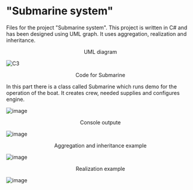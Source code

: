 # "Submarine system"
Files for the project "Submarine system". This project is written in C# and has been designed using UML graph. It uses aggregation, realization and inheritance.  
<p align="center">UML diagram</p>  

![C3](https://github.com/user-attachments/assets/956c6642-8644-4fba-bbf2-efaa18d68ae6) 
<p align="center">Code for Submarine</p>  
In this part there is a class called Submarine which runs demo for the operation of the boat. It creates crew, needed supplies and configures engine.  

![image](https://github.com/user-attachments/assets/5284dbe6-1fe1-4638-afc0-387dab977ce2)
<p align="center">Console outpute</p>  

![image](https://github.com/user-attachments/assets/64a522c8-0b33-4593-8059-232a8c29c528)
<p align="center">Aggregation and inheritance example</p>   

![image](https://github.com/user-attachments/assets/ae107857-a870-4053-8df3-966700e6a9c7)

<p align="center">Realization example</p>  

![image](https://github.com/user-attachments/assets/14995d47-e6a7-4249-9391-b911b10985d3)

